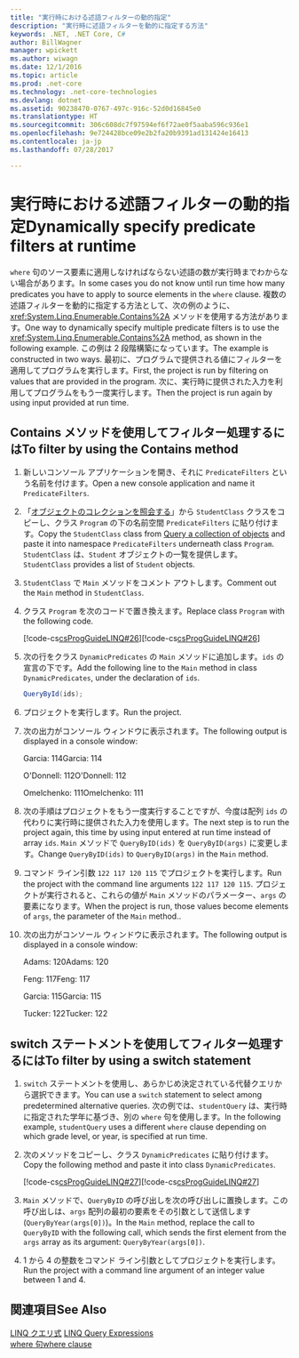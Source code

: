 ```yaml
---
title: "実行時における述語フィルターの動的指定"
description: "実行時に述語フィルターを動的に指定する方法"
keywords: .NET, .NET Core, C#
author: BillWagner
manager: wpickett
ms.author: wiwagn
ms.date: 12/1/2016
ms.topic: article
ms.prod: .net-core
ms.technology: .net-core-technologies
ms.devlang: dotnet
ms.assetid: 90238470-0767-497c-916c-52d0d16845e0
ms.translationtype: HT
ms.sourcegitcommit: 306c608dc7f97594ef6f72ae0f5aaba596c936e1
ms.openlocfilehash: 9e724428bce09e2b2fa20b9391ad131424e16413
ms.contentlocale: ja-jp
ms.lasthandoff: 07/28/2017

---
```

# <a name="dynamically-specify-predicate-filters-at-runtime"></a><span data-ttu-id="f3a74-104">実行時における述語フィルターの動的指定</span><span class="sxs-lookup"><span data-stu-id="f3a74-104">Dynamically specify predicate filters at runtime</span></span>

<span data-ttu-id="f3a74-105">`where` 句のソース要素に適用しなければならない述語の数が実行時までわからない場合があります。</span><span class="sxs-lookup"><span data-stu-id="f3a74-105">In some cases you do not know until run time how many predicates you have to apply to source elements in the `where` clause.</span></span> <span data-ttu-id="f3a74-106">複数の述語フィルターを動的に指定する方法として、次の例のように、<xref:System.Linq.Enumerable.Contains%2A> メソッドを使用する方法があります。</span><span class="sxs-lookup"><span data-stu-id="f3a74-106">One way to dynamically specify multiple predicate filters is to use the <xref:System.Linq.Enumerable.Contains%2A> method, as shown in the following example.</span></span> <span data-ttu-id="f3a74-107">この例は 2 段階構築になっています。</span><span class="sxs-lookup"><span data-stu-id="f3a74-107">The example is constructed in two ways.</span></span> <span data-ttu-id="f3a74-108">最初に、プログラムで提供される値にフィルターを適用してプログラムを実行します。</span><span class="sxs-lookup"><span data-stu-id="f3a74-108">First, the project is run by filtering on values that are provided in the program.</span></span> <span data-ttu-id="f3a74-109">次に、実行時に提供された入力を利用してプログラムをもう一度実行します。</span><span class="sxs-lookup"><span data-stu-id="f3a74-109">Then the project is run again by using input provided at run time.</span></span>  
  
## <a name="to-filter-by-using-the-contains-method"></a><span data-ttu-id="f3a74-110">Contains メソッドを使用してフィルター処理するには</span><span class="sxs-lookup"><span data-stu-id="f3a74-110">To filter by using the Contains method</span></span>  
  
1.  <span data-ttu-id="f3a74-111">新しいコンソール アプリケーションを開き、それに `PredicateFilters` という名前を付けます。</span><span class="sxs-lookup"><span data-stu-id="f3a74-111">Open a new console application and name it `PredicateFilters`.</span></span>  
  
2.  <span data-ttu-id="f3a74-112">「[オブジェクトのコレクションを照会する](query-a-collection-of-objects.md)」から `StudentClass` クラスをコピーし、クラス `Program` の下の名前空間 `PredicateFilters` に貼り付けます。</span><span class="sxs-lookup"><span data-stu-id="f3a74-112">Copy the `StudentClass` class from [Query a collection of objects](query-a-collection-of-objects.md) and paste it into namespace `PredicateFilters` underneath class `Program`.</span></span> <span data-ttu-id="f3a74-113">`StudentClass` は、`Student` オブジェクトの一覧を提供します。</span><span class="sxs-lookup"><span data-stu-id="f3a74-113">`StudentClass` provides a list of `Student` objects.</span></span>  
  
3.  <span data-ttu-id="f3a74-114">`StudentClass` で `Main` メソッドをコメント アウトします。</span><span class="sxs-lookup"><span data-stu-id="f3a74-114">Comment out the `Main` method in `StudentClass`.</span></span>  
  
4.  <span data-ttu-id="f3a74-115">クラス `Program` を次のコードで置き換えます。</span><span class="sxs-lookup"><span data-stu-id="f3a74-115">Replace class `Program` with the following code.</span></span>  
  
     <span data-ttu-id="f3a74-116">[!code-cs[csProgGuideLINQ#26](../../../samples/snippets/csharp/concepts/linq/how-to-dynamically-specify-predicate-filters-at-runtime_1.cs)]</span><span class="sxs-lookup"><span data-stu-id="f3a74-116">[!code-cs[csProgGuideLINQ#26](../../../samples/snippets/csharp/concepts/linq/how-to-dynamically-specify-predicate-filters-at-runtime_1.cs)]</span></span>  
  
5.  <span data-ttu-id="f3a74-117">次の行をクラス `DynamicPredicates` の `Main` メソッドに追加します。`ids` の宣言の下です。</span><span class="sxs-lookup"><span data-stu-id="f3a74-117">Add the following line to the `Main` method in class `DynamicPredicates`, under the declaration of `ids`.</span></span>  
  
     ```csharp
     QueryById(ids);
     ```

6.  <span data-ttu-id="f3a74-118">プロジェクトを実行します。</span><span class="sxs-lookup"><span data-stu-id="f3a74-118">Run the project.</span></span>  
  
7.  <span data-ttu-id="f3a74-119">次の出力がコンソール ウィンドウに表示されます。</span><span class="sxs-lookup"><span data-stu-id="f3a74-119">The following output is displayed in a console window:</span></span>  
  
     <span data-ttu-id="f3a74-120">Garcia: 114</span><span class="sxs-lookup"><span data-stu-id="f3a74-120">Garcia: 114</span></span>  
  
     <span data-ttu-id="f3a74-121">O'Donnell: 112</span><span class="sxs-lookup"><span data-stu-id="f3a74-121">O'Donnell: 112</span></span>  
  
     <span data-ttu-id="f3a74-122">Omelchenko: 111</span><span class="sxs-lookup"><span data-stu-id="f3a74-122">Omelchenko: 111</span></span>  
  
8.  <span data-ttu-id="f3a74-123">次の手順はプロジェクトをもう一度実行することですが、今度は配列 `ids` の代わりに実行時に提供された入力を使用します。</span><span class="sxs-lookup"><span data-stu-id="f3a74-123">The next step is to run the project again, this time by using input entered at run time instead of array `ids`.</span></span> <span data-ttu-id="f3a74-124">`Main` メソッドで `QueryByID(ids)` を `QueryByID(args)` に変更します。</span><span class="sxs-lookup"><span data-stu-id="f3a74-124">Change `QueryByID(ids)` to `QueryByID(args)` in the `Main` method.</span></span>  
  
9. <span data-ttu-id="f3a74-125">コマンド ライン引数 `122 117 120 115` でプロジェクトを実行します。</span><span class="sxs-lookup"><span data-stu-id="f3a74-125">Run the project with the command line arguments `122 117 120 115`.</span></span> <span data-ttu-id="f3a74-126">プロジェクトが実行されると、これらの値が `Main` メソッドのパラメーター、`args` の要素になります。</span><span class="sxs-lookup"><span data-stu-id="f3a74-126">When the project is run, those values become elements of `args`, the parameter of the `Main` method..</span></span>  
  
10. <span data-ttu-id="f3a74-127">次の出力がコンソール ウィンドウに表示されます。</span><span class="sxs-lookup"><span data-stu-id="f3a74-127">The following output is displayed in a console window:</span></span>  
  
     <span data-ttu-id="f3a74-128">Adams: 120</span><span class="sxs-lookup"><span data-stu-id="f3a74-128">Adams: 120</span></span>  
  
     <span data-ttu-id="f3a74-129">Feng: 117</span><span class="sxs-lookup"><span data-stu-id="f3a74-129">Feng: 117</span></span>  
  
     <span data-ttu-id="f3a74-130">Garcia: 115</span><span class="sxs-lookup"><span data-stu-id="f3a74-130">Garcia: 115</span></span>  
  
     <span data-ttu-id="f3a74-131">Tucker: 122</span><span class="sxs-lookup"><span data-stu-id="f3a74-131">Tucker: 122</span></span>  
  
## <a name="to-filter-by-using-a-switch-statement"></a><span data-ttu-id="f3a74-132">switch ステートメントを使用してフィルター処理するには</span><span class="sxs-lookup"><span data-stu-id="f3a74-132">To filter by using a switch statement</span></span>  
  
1.  <span data-ttu-id="f3a74-133">`switch` ステートメントを使用し、あらかじめ決定されている代替クエリから選択できます。</span><span class="sxs-lookup"><span data-stu-id="f3a74-133">You can use a `switch` statement to select among predetermined alternative queries.</span></span> <span data-ttu-id="f3a74-134">次の例では、`studentQuery` は、実行時に指定された学年に基づき、別の `where` 句を使用します。</span><span class="sxs-lookup"><span data-stu-id="f3a74-134">In the following example, `studentQuery` uses a different `where` clause depending on which grade level, or year, is specified at run time.</span></span>  
  
2.  <span data-ttu-id="f3a74-135">次のメソッドをコピーし、クラス `DynamicPredicates` に貼り付けます。</span><span class="sxs-lookup"><span data-stu-id="f3a74-135">Copy the following method and paste it into class `DynamicPredicates`.</span></span>  
  
     <span data-ttu-id="f3a74-136">[!code-cs[csProgGuideLINQ#27](../../../samples/snippets/csharp/concepts/linq//how-to-dynamically-specify-predicate-filters-at-runtime_2.cs)]</span><span class="sxs-lookup"><span data-stu-id="f3a74-136">[!code-cs[csProgGuideLINQ#27](../../../samples/snippets/csharp/concepts/linq//how-to-dynamically-specify-predicate-filters-at-runtime_2.cs)]</span></span>  
  
3.  <span data-ttu-id="f3a74-137">`Main` メソッドで、`QueryByID` の呼び出しを次の呼び出しに置換します。この呼び出しは、`args` 配列の最初の要素をその引数として送信します (`QueryByYear(args[0])`)。</span><span class="sxs-lookup"><span data-stu-id="f3a74-137">In the `Main` method, replace the call to `QueryByID` with the following call, which sends the first element from the `args` array as its argument: `QueryByYear(args[0])`.</span></span>  
  
4.  <span data-ttu-id="f3a74-138">1 から 4 の整数をコマンド ライン引数としてプロジェクトを実行します。</span><span class="sxs-lookup"><span data-stu-id="f3a74-138">Run the project with a command line argument of an integer value between 1 and 4.</span></span>  
  
 
## <a name="see-also"></a><span data-ttu-id="f3a74-139">関連項目</span><span class="sxs-lookup"><span data-stu-id="f3a74-139">See Also</span></span>  
 <span data-ttu-id="f3a74-140">[LINQ クエリ式](index.md) </span><span class="sxs-lookup"><span data-stu-id="f3a74-140">[LINQ Query Expressions](index.md) </span></span>  
 [<span data-ttu-id="f3a74-141">where 句</span><span class="sxs-lookup"><span data-stu-id="f3a74-141">where clause</span></span>](../language-reference/keywords/where-clause.md)

